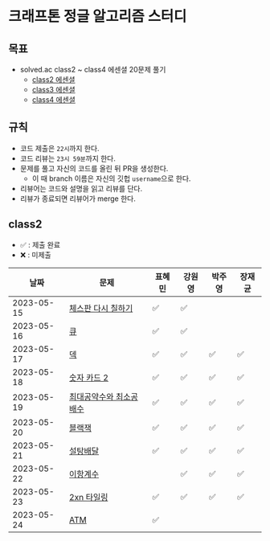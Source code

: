 # 크래프톤 정글 알고리즘 스터디

## 목표

- solved.ac class2 ~ class4 에센셜 20문제 풀기
  - [class2 에센셜](https://solved.ac/class/2e)
  - [class3 에센셜](https://solved.ac/class/3e)
  - [class4 에센셜](https://solved.ac/class/4e)

## 규칙

- 코드 제출은 `22시`까지 한다.
- 코드 리뷰는 `23시 59분`까지 한다.
- 문제를 풀고 자신의 코드를 올린 뒤 PR을 생성한다.
  - 이 때 branch 이름은 자신의 깃헙 `username`으로 한다.
- 리뷰어는 코드와 설명을 읽고 리뷰를 단다.
- 리뷰가 종료되면 리뷰어가 merge 한다.

## class2

- ✅ : 제출 완료
- ❌ : 미제출

| 날짜       | 문제                                                            | 표혜민 | 강원영 | 박주영 | 장재균 |
| ---------- | --------------------------------------------------------------- | ------ | ------ | ------ | ------ |
| 2023-05-15 | [체스판 다시 칠하기](https://www.acmicpc.net/problem/1018)      | ✅     | ✅     |        |        |
| 2023-05-16 | [큐](https://www.acmicpc.net/problem/10845)                     | ✅     | ✅     |        |        |
| 2023-05-17 | [덱](https://www.acmicpc.net/problem/10866)                     | ✅     | ✅     | ✅     | ✅     |
| 2023-05-18 | [숫자 카드 2](https://www.acmicpc.net/problem/10816)            | ✅     | ✅     | ✅     | ✅     |
| 2023-05-19 | [최대공약수와 최소공배수](https://www.acmicpc.net/problem/2609) | ✅     | ✅     | ✅     | ✅     |
| 2023-05-20 | [블랙잭](https://www.acmicpc.net/problem/2798)                  | ✅     | ✅     | ✅     | ✅     |
| 2023-05-21 | [설탕배달](https://www.acmicpc.net/problem/2839)                | ✅     | ✅     | ✅     | ✅     |
| 2023-05-22 | [이항계수](https://www.acmicpc.net/problem/11050)               |        | ✅     | ✅     | ✅     |
| 2023-05-23 | [2xn 타일링](https://www.acmicpc.net/problem/11726)             | ✅     | ✅     | ✅     | ✅     |
| 2023-05-24 | [ATM](https://www.acmicpc.net/problem/11399)                    | ✅     |        |        |        |
